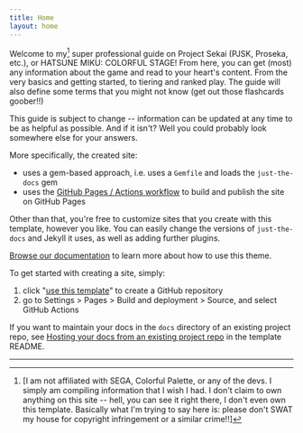 ```yaml
---
title: Home
layout: home
---
```


Welcome to my[^1] super professional guide on Project Sekai (PJSK, Proseka, etc.), or HATSUNE MIKU: COLORFUL STAGE!
From here, you can get (most) any information about the game and read to your heart's content. From the very basics and getting started, to tiering and ranked play. The guide will also define some terms that you might not know (get out those flashcards goober!!)

This guide is subject to change -- information can be updated at any time to be as helpful as possible. And if it isn't? Well you could probably look somewhere else for your answers.

More specifically, the created site:

- uses a gem-based approach, i.e. uses a `Gemfile` and loads the `just-the-docs` gem
- uses the [GitHub Pages / Actions workflow] to build and publish the site on GitHub Pages

Other than that, you're free to customize sites that you create with this template, however you like. You can easily change the versions of `just-the-docs` and Jekyll it uses, as well as adding further plugins.

[Browse our documentation][Just the Docs] to learn more about how to use this theme.

To get started with creating a site, simply:

1. click "[use this template]" to create a GitHub repository
2. go to Settings > Pages > Build and deployment > Source, and select GitHub Actions

If you want to maintain your docs in the `docs` directory of an existing project repo, see [Hosting your docs from an existing project repo](https://github.com/just-the-docs/just-the-docs-template/blob/main/README.md#hosting-your-docs-from-an-existing-project-repo) in the template README.

----

[^1]: [I am not affiliated with SEGA, Colorful Palette, or any of the devs. I simply am compiling information that I wish I had. I don't claim to own anything on this site -- hell, you can see it right there, I don't even own this template. Basically what I'm trying to say here is: please don't SWAT my house for copyright infringement or a similar crime!!]

[Just the Docs]: https://just-the-docs.github.io/just-the-docs/
[GitHub Pages]: https://docs.github.com/en/pages
[README]: https://github.com/just-the-docs/just-the-docs-template/blob/main/README.md
[Jekyll]: https://jekyllrb.com
[GitHub Pages / Actions workflow]: https://github.blog/changelog/2022-07-27-github-pages-custom-github-actions-workflows-beta/
[use this template]: https://github.com/just-the-docs/just-the-docs-template/generate
